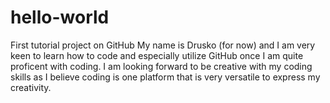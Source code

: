 # hello-world
First tutorial project on GitHub
My name is Drusko (for now) and I am very keen to learn how to code and especially utilize GitHub once I am quite proficent with coding. I am looking forward to be creative with my coding skills as I believe coding is one platform that is very versatile to express my creativity.
